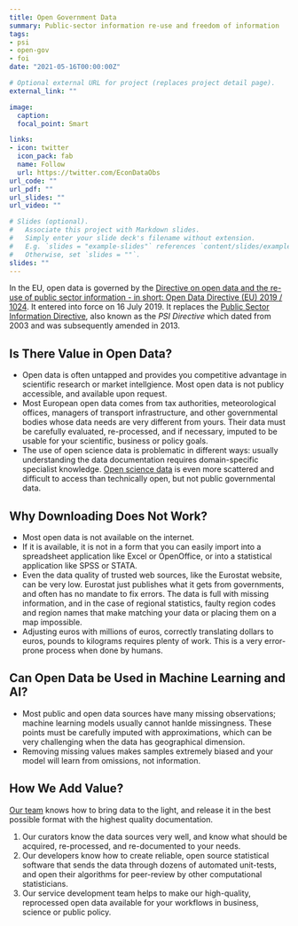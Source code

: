 ```yaml
---
title: Open Government Data
summary: Public-sector information re-use and freedom of information
tags:
- psi
- open-gov
- foi
date: "2021-05-16T00:00:00Z"

# Optional external URL for project (replaces project detail page).
external_link: ""

image:
  caption: 
  focal_point: Smart

links:
- icon: twitter
  icon_pack: fab
  name: Follow
  url: https://twitter.com/EconDataObs
url_code: ""
url_pdf: ""
url_slides: ""
url_video: ""

# Slides (optional).
#   Associate this project with Markdown slides.
#   Simply enter your slide deck's filename without extension.
#   E.g. `slides = "example-slides"` references `content/slides/example-slides.md`.
#   Otherwise, set `slides = ""`.
slides: ""
---
```


In the EU, open data is governed by the [Directive on open data and the re-use of public sector information - in short: Open Data Directive (EU) 2019 / 1024](https://eur-lex.europa.eu/legal-content/EN/TXT/?qid=1561563110433&uri=CELEX:32019L1024). It entered into force on 16 July 2019. It replaces the [Public Sector Information Directive](https://eur-lex.europa.eu/legal-content/en/ALL/?uri=CELEX:32003L0098), also known as the *PSI Directive* which dated from 2003 and was subsequently amended in 2013.

## Is There Value in Open Data?

- Open data is often untapped and provides you competitive advantage in scientific research or market intellgience. Most open data is not publicy accessible, and available upon request.
- Most European open data comes from tax authorities, meteorological offices, managers of transport infrastructure, and other governmental bodies whose data needs are very different from yours.  Their data must be carefully evaluated, re-processed, and if necessary, imputed to be usable for your scientific, business or policy goals.
- The use of open science data is problematic in different ways: usually understanding the data documentation requires domain-specific specialist knowledge.  [Open science data](https://music.dataobservatory.eu/data/open-science/) is even more scattered and difficult to access than technically open, but not public governmental data.

## Why Downloading Does Not Work?

-  Most open data is not available on the internet. 
- If it is available, it is not in a form that you can easily import into a spreadsheet application like Excel or OpenOffice, or into a statistical application like SPSS or STATA.
- Even the data quality of trusted web sources, like the Eurostat website, can be very low. Eurostat just publishes what it gets from governments, and often has no mandate to fix errors.  The data is full with missing information, and in the case of regional statistics, faulty region codes and region names that make matching your data or placing them on a map impossible.
- Adjusting euros with millions of euros, correctly translating dollars to euros, pounds to kilograms requires plenty of work. This is a very error-prone process when done by humans.

## Can Open Data be Used in Machine Learning and AI?

- Most public and open data sources have many missing observations; machine learning models usually cannot hanlde missingness. These points must be carefully imputed with approximations, which can be very challenging when the data has geographical dimension.
- Removing missing values makes samples extremely biased and your model will learn from omissions, not information.

## How We Add Value?

[Our team](https://music.dataobservatory.eu/#contributors) knows how to bring data to the light, and release it in the best possible format with the highest quality documentation.

1. Our curators know the data sources very well, and know what should be acquired, re-processed, and re-documented to your needs.
2. Our developers know how to create reliable, open source statistical software that sends the data through dozens of automated unit-tests, and open their algorithms for peer-review by other computational statisticians.  
3. Our service development team helps to make our high-quality, reprocessed open data available for your workflows in business, science or public policy.
